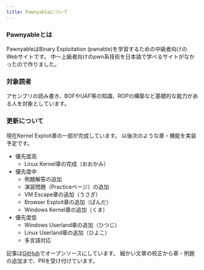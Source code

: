 ```yaml
---
title: Pawnyableについて
---
```


### Pawnyableとは
PawnyableはBinary Exploitation (pwnable)を学習するための中級者向けのWebサイトです。
中〜上級者向けのpwn系技術を日本語で学べるサイトがなかったので作りました。

### 対象読者
アセンブリの読み書き、BOFやUAF等の知識、ROPの構築など基礎的な能力がある人を対象としています。

### 更新について
現在Kernel Exploit章の一部が完成しています。
以後次のような章・機能を実装予定です。

- 優先度高
  - Linux Kernel章の完成（おおかみ）
- 優先度中
  - 例題解答の追加
  - 演習問題（Practiceページ）の追加
  - VM Escape章の追加（うさぎ）
  - Browser Exploit章の追加（ぱんだ）
  - Windows Kernel章の追加（くま）
- 優先度低
  - Windows Userland章の追加（ひつじ）
  - Linux Userland章の追加（ひよこ）
  - 多言語対応

記事は[GitHub](https://github.com/ptr-yudai/pawnyable)でオープンソースにしています。
細かい文章の校正から章・例題の追加まで、PRを受け付けています。
